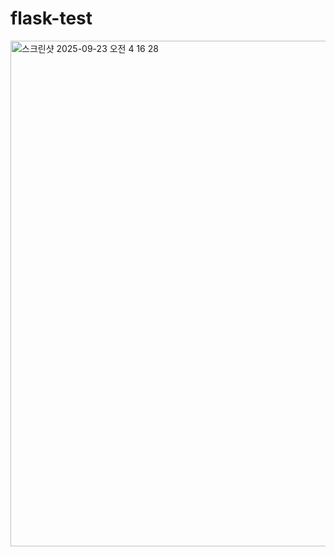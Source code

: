 # flask-test
<img width="1425" height="809" alt="스크린샷 2025-09-23 오전 4 16 28" src="https://github.com/user-attachments/assets/f293c675-0cd0-4afc-b341-e48fd049cd3b" />
